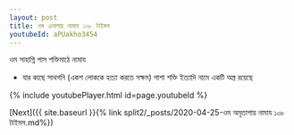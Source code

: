 ```yaml
---
layout: post
title: ওম এনালায় নামায ১০৮ টাইমস
youtubeId: aPUakho3454
---
```

 
 
 ওম সাহাগ্নি পাস শক্তিমাঠে নামায  
 
 -  যার কাছে সাথগনি (একশ লোককে হত্যা করতে সক্ষম) পাশা শক্তি ইত্যাদি নামে একটি অস্ত্র রয়েছে 
 
  
 
  
 
 
 
 
 
 


{% include youtubePlayer.html id=page.youtubeId %}
 
[Next]({{ site.baseurl }}{% link  split2/_posts/2020-04-25-ওম অমৃতাশায় নামায ১০৮ টাইমস.md%})
 
